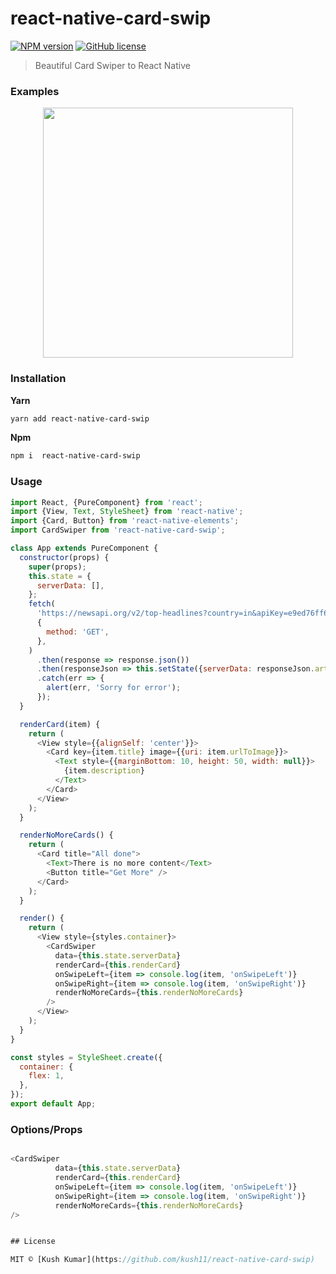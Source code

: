 # react-native-card-swip

[![NPM version](https://badge.fury.io/js/react-native-backgroud-shapes.svg)](https://npmjs.org/package/react-native-backgroud-shapes) [![GitHub license](https://img.shields.io/badge/license-MIT-brightgreen.svg?style=flat-square)](https://raw.githubusercontent.com/kevoj/react-native-backgroud-shapes/master/LICENSE)

> Beautiful Card Swiper to React Native 

### Examples

<p align="center">
<img  src="https://res.cloudinary.com/kush636/image/upload/v1581577154/swip.gif" width="400" >
</p>

### Installation

**Yarn**

```bash
yarn add react-native-card-swip
```

**Npm**

```bash
npm i  react-native-card-swip
```

### Usage

```javascript
import React, {PureComponent} from 'react';
import {View, Text, StyleSheet} from 'react-native';
import {Card, Button} from 'react-native-elements';
import CardSwiper from 'react-native-card-swip';

class App extends PureComponent {
  constructor(props) {
    super(props);
    this.state = {
      serverData: [],
    };
    fetch(
      'https://newsapi.org/v2/top-headlines?country=in&apiKey=e9ed76ff6496462b8096d1e4b3178434',
      {
        method: 'GET',
      },
    )
      .then(response => response.json())
      .then(responseJson => this.setState({serverData: responseJson.articles}))
      .catch(err => {
        alert(err, 'Sorry for error');
      });
  }

  renderCard(item) {
    return (
      <View style={{alignSelf: 'center'}}>
        <Card key={item.title} image={{uri: item.urlToImage}}>
          <Text style={{marginBottom: 10, height: 50, width: null}}>
            {item.description}
          </Text>
        </Card>
      </View>
    );
  }

  renderNoMoreCards() {
    return (
      <Card title="All done">
        <Text>There is no more content</Text>
        <Button title="Get More" />
      </Card>
    );
  }

  render() {
    return (
      <View style={styles.container}>
        <CardSwiper
          data={this.state.serverData}
          renderCard={this.renderCard}
          onSwipeLeft={item => console.log(item, 'onSwipeLeft')}
          onSwipeRight={item => console.log(item, 'onSwipeRight')}
          renderNoMoreCards={this.renderNoMoreCards}
        />
      </View>
    );
  }
}

const styles = StyleSheet.create({
  container: {
    flex: 1,
  },
});
export default App;

```

### Options/Props

```javascript

<CardSwiper
          data={this.state.serverData}
          renderCard={this.renderCard}
          onSwipeLeft={item => console.log(item, 'onSwipeLeft')}
          onSwipeRight={item => console.log(item, 'onSwipeRight')}
          renderNoMoreCards={this.renderNoMoreCards}
/>


## License

MIT © [Kush Kumar](https://github.com/kush11/react-native-card-swip)